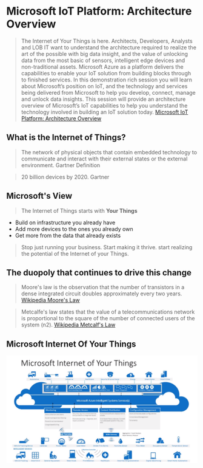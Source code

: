 # Microsoft IoT Platform: Architecture Overview

> The Internet of Your Things is here. Architects, Developers, Analysts and LOB IT want to understand the architecture required to realize the art of the possible with big data insight, and the value of unlocking data from the most basic of sensors, intelligent edge devices and non-traditional assets. Microsoft Azure as a platform delivers the capabilities to enable your IoT solution from building blocks through to finished services. In this demonstration rich session you will learn about Microsoft’s position on IoT, and the technology and services being delivered from Microsoft to help you develop, connect, manage and unlock data insights. This session will provide an architecture overview of Microsoft’s IoT capabilities to help you understand the technology involved in building an IoT solution today. [Microsoft IoT Platform: Architecture Overview](https://www.youtube.com/watch?v=q6lYuUJ1mO4)

## What is the Internet of Things?

> The network of physical objects that contain embedded technology to communicate  and interact with their external states or the external environment. Gartner Definition

> 20 billion devices by 2020. Gartner

## Microsoft's View

> The Internet of Things starts with __Your Things__

- Build on infrastructure you already have
- Add more devices to the ones you already own
- Get more from the data that already exists

> Stop just running your business. Start making it thrive. start realizing the potential of the Internet of your Things.

## The duopoly that continues to drive this change

> Moore's law is the observation that the number of transistors in a dense integrated circuit doubles approximately every two years. [Wikipedia Moore's Law](https://en.wikipedia.org/wiki/Moore%27s_law)

> Metcalfe's law states that the value of a telecommunications network is proportional to the square of the number of connected users of the system (n2). [Wikipedia Metcalf's Law](https://en.wikipedia.org/wiki/Metcalfe%27s_law)

## Microsoft Internet Of Your Things

![Microsoft Internet Of Your Things](MicrosoftInternetOfYourThings.png)

